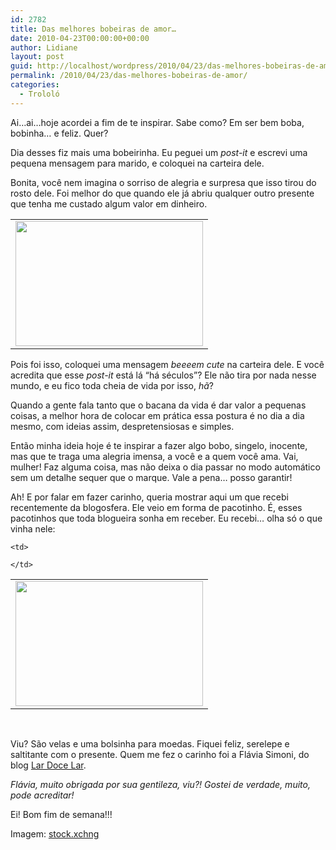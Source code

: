 ```yaml
---
id: 2782
title: Das melhores bobeiras de amor…
date: 2010-04-23T00:00:00+00:00
author: Lidiane
layout: post
guid: http://localhost/wordpress/2010/04/23/das-melhores-bobeiras-de-amor/
permalink: /2010/04/23/das-melhores-bobeiras-de-amor/
categories:
  - Trololó
---
```

Ai…ai…hoje acordei a fim de te inspirar. Sabe como? Em ser bem boba, bobinha… e feliz. Quer?

Dia desses fiz mais uma bobeirinha. Eu peguei um _post-it_ e escrevi uma pequena mensagem para marido, e coloquei na carteira dele.

<!--more-->

Bonita, você nem imagina o sorriso de alegria e surpresa que isso tirou do rosto dele. Foi melhor do que quando ele já abriu qualquer outro presente que tenha me custado algum valor em dinheiro.

<table align="center">
  <tr>
    <td>
      <a href="http://www.trololodemulher.com.br/blog/wp-content/uploads/2010/02/coracao.jpg"><img class="aligncenter size-medium wp-image-4266" title="coração" src="http://www.trololodemulher.com.br/blog/wp-content/uploads/2010/02/coracao-300x200.jpg" alt="" width="300" height="200" /></a>
    </td>
  </tr>
</table>

Pois foi isso, coloquei uma mensagem _beeeem_ _cute_ na carteira dele. E você acredita que esse _post-it_ está lá &#8220;há séculos&#8221;? Ele não tira por nada nesse mundo, e eu fico toda cheia de vida por isso, _hã_?

Quando a gente fala tanto que o bacana da vida é dar valor a pequenas coisas, a melhor hora de colocar em prática essa postura é no dia a dia mesmo, com ideias assim, despretensiosas e simples.

Então minha ideia hoje é te inspirar a fazer algo bobo, singelo, inocente, mas que te traga uma alegria imensa, a você e a quem você ama. Vai, mulher! Faz alguma coisa, mas não deixa o dia passar no modo automático sem um detalhe sequer que o marque. Vale a pena… posso garantir!

Ah! E por falar em fazer carinho, queria mostrar aqui um que recebi recentemente da blogosfera. Ele veio em forma de pacotinho. É, esses pacotinhos que toda blogueira sonha em receber. Eu recebi&#8230; olha só o que vinha nele:

<table align="center">
  <tr>
    <td>
      <a href="http://www.trololodemulher.com.br/blog/wp-content/uploads/2010/04/velas-e-bolsa-para-moedas-leve.jpg"><img class="aligncenter size-medium wp-image-4577" title="velas e bolsa para moedas leve" src="http://www.trololodemulher.com.br/blog/wp-content/uploads/2010/04/velas-e-bolsa-para-moedas-leve-300x200.jpg" alt="" width="300" height="200" /></a>
    </td>
    
    <td>
       
    </td>
  </tr>
</table>

 

Viu? São velas e uma bolsinha para moedas. Fiquei feliz, serelepe e saltitante com o presente. Quem me fez o carinho foi a Flávia Simoni, do blog <a href="http://minhacasaminhafamilia.blogspot.com/" target="_blank">Lar Doce Lar</a>.

_Flávia, muito obrigada por sua gentileza, viu?! Gostei de verdade, muito, pode acreditar!_

Ei! Bom fim de semana!!!

Imagem: <a href="http://www.sxc.hu/" target="_blank">stock.xchng</a>